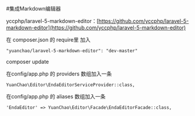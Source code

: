 #集成Markdown编辑器

yccphp/laravel-5-markdown-editor：[https://github.com/yccphp/laravel-5-markdown-editor](https://github.com/yccphp/laravel-5-markdown-editor)  

在 composer.json 的 require里 加入
```
"yuanchao/laravel-5-markdown-editor": "dev-master"
```

composer update

在config/app.php 的 providers 数组加入一条
```
YuanChao\Editor\EndaEditorServiceProvider::class,
```

在config/app.php 的 aliases 数组加入一条
```
'EndaEditor' => YuanChao\Editor\Facade\EndaEditorFacade::class,
```

